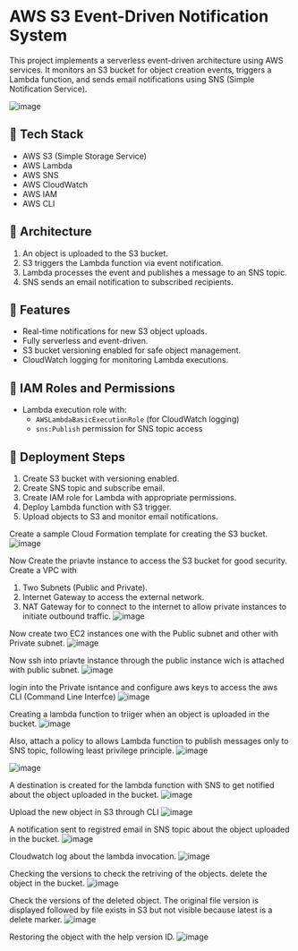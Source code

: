 # AWS S3 Event-Driven Notification System

This project implements a serverless event-driven architecture using AWS services. It monitors an S3 bucket for object creation events, triggers a Lambda function, and sends email notifications using SNS (Simple Notification Service).

![image](https://github.com/user-attachments/assets/8752f15a-2954-48fd-aceb-cca8bd5f89d8)

## 🧰 Tech Stack

- AWS S3 (Simple Storage Service)
- AWS Lambda
- AWS SNS
- AWS CloudWatch
- AWS IAM
- AWS CLI

## 🚀 Architecture

1. An object is uploaded to the S3 bucket.
2. S3 triggers the Lambda function via event notification.
3. Lambda processes the event and publishes a message to an SNS topic.
4. SNS sends an email notification to subscribed recipients.

## 📝 Features

- Real-time notifications for new S3 object uploads.
- Fully serverless and event-driven.
- S3 bucket versioning enabled for safe object management.
- CloudWatch logging for monitoring Lambda executions.

## 🔐 IAM Roles and Permissions

- Lambda execution role with:
  - `AWSLambdaBasicExecutionRole` (for CloudWatch logging)
  - `sns:Publish` permission for SNS topic access

## 🔧 Deployment Steps

1. Create S3 bucket with versioning enabled.
2. Create SNS topic and subscribe email.
3. Create IAM role for Lambda with appropriate permissions.
4. Deploy Lambda function with S3 trigger.
5. Upload objects to S3 and monitor email notifications.

Create a sample Cloud Formation template for creating the S3 bucket.
![image](https://github.com/user-attachments/assets/2e6e5333-4705-4d5e-9f97-4adacca9fee3)

Now Create the priavte instance to access the S3 bucket for good security.
Create a VPC with
1. Two Subnets (Public and Private).
2. Internet Gateway to access the external network.
3. NAT Gateway for to connect to the internet to allow private instances to initiate outbound traffic.
![image](https://github.com/user-attachments/assets/248c1f26-3c56-4c63-963d-9c1d03f67f59)

Now create two EC2 instances one with the Public subnet and other with Private subnet.
![image](https://github.com/user-attachments/assets/29e8787e-16d9-4d3e-83f0-739f5ffb886c)

Now ssh into priavte instance through the public instance wich is attached with public subnet.
![image](https://github.com/user-attachments/assets/34e78c4e-d212-47b7-a979-2e1e028c26b9)

login into the Private isntance and configure aws keys to access the aws CLI (Command Line Interfce)
![image](https://github.com/user-attachments/assets/eacd95a3-27b4-46e1-a712-b483a10684e1)

Creating a lambda function to triiger when an object is uploaded in the bucket.
![image](https://github.com/user-attachments/assets/309e5f18-2583-4d63-9e2b-b7467d8a3e93)

Also, attach a policy to allows Lambda function to publish messages only to SNS topic, following least privilege principle.
![image](https://github.com/user-attachments/assets/9faf1ff4-3cde-48a2-95ad-d22e7416d922)

![image](https://github.com/user-attachments/assets/472b394f-60d4-427f-99e0-7d66355285e9)


A destination is created for the lambda function with SNS to get notified about the object uploaded in the bucket.
![image](https://github.com/user-attachments/assets/a702fc19-b168-4c65-a0e1-439e200ab275)

Upload the new object in S3 through CLI 
![image](https://github.com/user-attachments/assets/190293ed-7766-4092-936c-1cd8e19107b5)


A notification sent to registred email in SNS topic about the object uploaded in the bucket.
![image](https://github.com/user-attachments/assets/83f9fce3-3c34-4ac7-8bf5-b8d0e662522f)

Cloudwatch log about the lambda invocation. 
![image](https://github.com/user-attachments/assets/8c176922-efd0-4251-9fe4-fd629bbaf806)


Checking the versions to check the retriving of the objects.
delete the object in the bucket.
![image](https://github.com/user-attachments/assets/a7faa00e-2fbb-4b0d-9c2c-25930486ab02)

Check the versions of the deleted object.
The  original file version is displayed followed by file exists in S3 but not visible because latest is a delete marker.
![image](https://github.com/user-attachments/assets/4aacd4f2-f229-401f-b0a1-bdd315faf67a)

Restoring the object with the help version ID.
![image](https://github.com/user-attachments/assets/f14d0f6d-966b-4ffa-b5df-43cdee07e06f)



